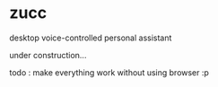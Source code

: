 # zucc
desktop voice-controlled personal assistant

under construction...

todo : make everything work without using browser :p
